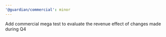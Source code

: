 ```yaml
---
'@guardian/commercial': minor
---
```


Add commercial mega test to evaluate the revenue effect of changes made during Q4
